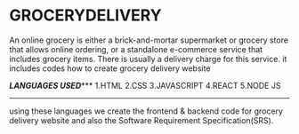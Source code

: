 # GROCERYDELIVERY
An online grocery is either a brick-and-mortar supermarket or grocery store that allows online ordering, or a standalone e-commerce service that includes grocery items. There is usually a delivery charge for this service.
it includes codes how  to create grocery delivery website


*******************LANGUAGES USED**********************
     1.HTML
     2.CSS
     3.JAVASCRIPT
     4.REACT
     5.NODE JS
********************************************************

using these languages we create the frontend & backend code for grocery delivery website and also the Software Requirement Specification(SRS). 
